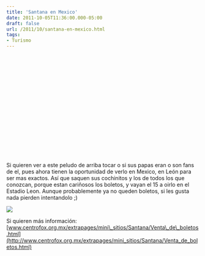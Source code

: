 ```yaml
---
title: 'Santana en Mexico'
date: 2011-10-05T11:36:00.000-05:00
draft: false
url: /2011/10/santana-en-mexico.html
tags: 
- Turismo
---
```


 <object class="BLOGGER-youtube-video" classid="clsid:D27CDB6E-AE6D-11cf-96B8-444553540000" codebase="http://download.macromedia.com/pub/shockwave/cabs/flash/swflash.cab#version=6,0,40,0" data-thumbnail-src="http://2.gvt0.com/vi/eaKnRUfh_5I/0.jpg" height="266" width="320">
<param name="movie" value="http://www.youtube.com/v/eaKnRUfh_5I&amp;fs=1&amp;source=uds"> 
<param name="bgcolor" value="#FFFFFF"> 
<embed width="320" height="266" src="http://www.youtube.com/v/eaKnRUfh_5I&amp;fs=1&amp;source=uds" type="application/x-shockwave-flash">
</object> 

  

Si quieren ver a este peludo de arriba tocar o si sus papas eran o son fans de el, pues ahora tienen la oportunidad de verlo en Mexico, en León para ser mas exactos. Así que saquen sus cochinitos y los de todos los que conozcan, porque estan cariñosos los boletos, y vayan el 15 a oirlo en el Estadio Leon. Aunque probablemente ya no queden boletos, si les gusta nada pierden intentandolo ;)

  

[![](http://2.bp.blogspot.com/-b0HyQpP-k9s/ToyGx7IeB4I/AAAAAAAAAd0/lTypQ74DKKg/s320/santana.png)](http://2.bp.blogspot.com/-b0HyQpP-k9s/ToyGx7IeB4I/AAAAAAAAAd0/lTypQ74DKKg/s1600/santana.png)

  
  
  
  
Si quieren más información: [www.centrofox.org.mx/extrapages/mini\_sitios/Santana/Venta\_de\_boletos.html](http://www.centrofox.org.mx/extrapages/mini_sitios/Santana/Venta_de_boletos.html)